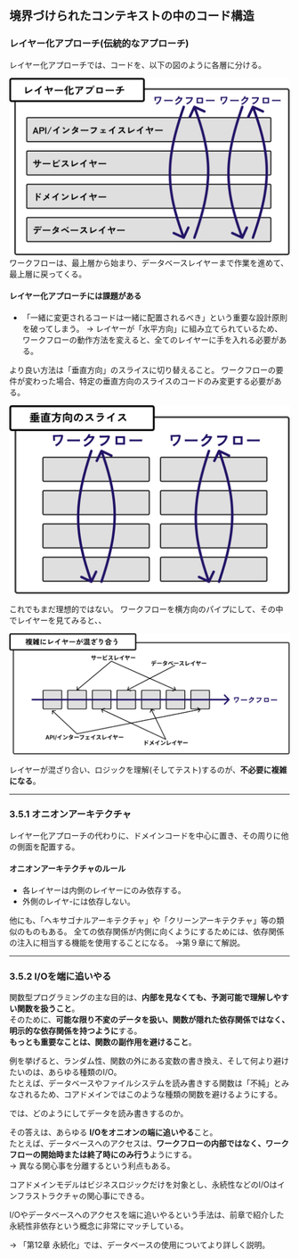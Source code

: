 ## 境界づけられたコンテキストの中のコード構造

### レイヤー化アプローチ(伝統的なアプローチ)

レイヤー化アプローチでは、コードを、以下の図のように各層に分ける。

![](./img/layered-approach.svg)
ワークフローは、最上層から始まり、データベースレイヤーまで作業を進めて、最上層に戻ってくる。

#### レイヤー化アプローチには課題がある

- 「一緒に変更されるコードは一緒に配置されるべき」という重要な設計原則を破ってしまう。
  → レイヤーが「水平方向」に組み立てられているため、ワークフローの動作方法を変えると、全てのレイヤーに手を入れる必要がある。

より良い方法は「垂直方向」のスライスに切り替えること。
ワークフローの要件が変わった場合、特定の垂直方向のスライスのコードのみ変更する必要がある。

![](./img/vertical.svg)

これでもまだ理想的ではない。
ワークフローを横方向のパイプにして、その中でレイヤーを見てみると、、

![](./img/mixed-layer.svg)

レイヤーが混ざり合い、ロジックを理解(そしてテスト)するのが、**不必要に複雑になる**。

---

### 3.5.1 オニオンアーキテクチャ


レイヤー化アプローチの代わりに、ドメインコードを中心に置き、その周りに他の側面を配置する。

#### オニオンアーキテクチャのルール
- 各レイヤーは内側のレイヤーにのみ依存する。
- 外側のレイヤ-には依存しない。

他にも、「ヘキサゴナルアーキテクチャ」や「クリーンアーキテクチャ」等の類似のものもある。
全ての依存関係が内側に向くようにするためには、依存関係の注入に相当する機能を使用することになる。
→第９章にて解説。

---

### 3.5.2 I/Oを端に追いやる

関数型プログラミングの主な目的は、**内部を見なくても、予測可能で理解しやすい関数を扱うこと**。  
そのために、**可能な限り不変のデータを扱い、関数が隠れた依存関係ではなく、明示的な依存関係を持つように**する。  
**もっとも重要なことは、関数の副作用を避けること**。  

例を挙げると、ランダム性、関数の外にある変数の書き換え、そして何より避けたいのは、あらゆる種類のI/O。  
たとえば、データベースやファイルシステムを読み書きする関数は「不純」とみなされるため、コアドメインではこのような種類の関数を避けるようにする。  

では、どのようにしてデータを読み書きするのか。  

その答えは、あらゆる **I/Oをオニオンの端に追いやる**こと。  
たとえば、データベースへのアクセスは、**ワークフローの内部ではなく、ワークフローの開始時または終了時にのみ行う**ようにする。  
→ 異なる関心事を分離するという利点もある。  

コアドメインモデルはビジネスロジックだけを対象とし、永続性などのI/Oはインフラストラクチャの関心事にできる。  

I/Oやデータベースへのアクセスを端に追いやるという手法は、前章で紹介した永続性非依存という概念に非常にマッチしている。  

→ 「第12章 永続化」では、データベースの使用についてより詳しく説明。
